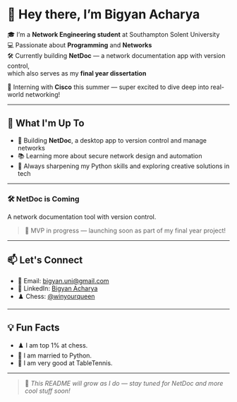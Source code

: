 # 👋 Hey there, I’m Bigyan Acharya

🎓 I’m a **Network Engineering student** at Southampton Solent University  
💻 Passionate about **Programming** and **Networks**  
🛠️ Currently building **NetDoc** — a network documentation app with version control,  
which also serves as my **final year dissertation**  

📡 Interning with **Cisco** this summer — super excited to dive deep into real-world networking!

---

## 🚀 What I'm Up To

- 🧱 Building **NetDoc**, a desktop app to version control and manage networks  
- 📚 Learning more about secure network design and automation  
- 🧠 Always sharpening my Python skills and exploring creative solutions in tech

---

### 🛠️ NetDoc is Coming
A network documentation tool with version control.  
> 📌 MVP in progress — launching soon as part of my final year project!

---

## 📫 Let's Connect

- 📧 Email: [bigyan.uni@gmail.com](mailto:bigyan.uni@gmail.com)
- 💼 LinkedIn: [Bigyan Acharya](https://www.linkedin.com/in/bigyan-acharya-3232b3293/)
- ♟️ Chess: [@winyourqueen](https://www.chess.com/member/winyourqueen)  

---

## 💡 Fun Facts

- ♟️ I am top 1% at chess.
- 💍 I am married to Python.  
- 🏓 I am very good at TableTennis.

---

> 📌 *This README will grow as I do — stay tuned for NetDoc and more cool stuff soon!*
